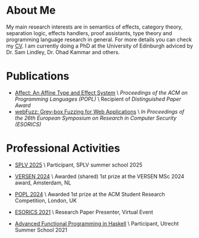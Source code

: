 # About Me

My main research interests are in semantics of effects,
category theory, separation logic, effects handlers, proof assistants, type theory
and programming language research in general.
For more details you can check my [CV](/curriculum_vitae.pdf).
I am currently doing a PhD at the University of Edinburgh adviced by Dr. Sam Lindley, Dr. Ohad Kammar and others.

# Publications

- [Affect: An Affine Type and Effect System](https://dl.acm.org/doi/10.1145/3704841) \\
  *Proceedings of the ACM on Programming Languages (POPL)* \\
  Recipient of *Distinguished Paper Award*
- [webFuzz: Grey-box Fuzzing for Web Applications](https://doi.org/10.1007/978-3-030-88418-5_8) \\
  *In Proceedings of the 26th European Symposium on Research in Computer Security (ESORICS)*

# Professional Activities

- [SPLV 2025](https://spli.scot/splv/2025-edinburgh/) \\
   Participant, SPLV summer school 2025

- [VERSEN 2024](https://www.versen.nl/news_items/versen-best-master-2025/) \\
   Awarded (shared) 1st prize at the VERSEN MSc 2024 award, Amsterdam, NL

- [POPL 2024](https://popl24.sigplan.org/track/POPL-2024-student-research-competition) \\
   Awarded 1st prize at the ACM Student Research Competition, London, UK

- [ESORICS 2021](https://esorics2021.athene-center.de/) \\
   Research Paper Presenter, Virtual Event

- [Advanced Functional Programming in Haskell](https://uu-afp.github.io/) \\
   Participant, Utrecht Summer School 2021
